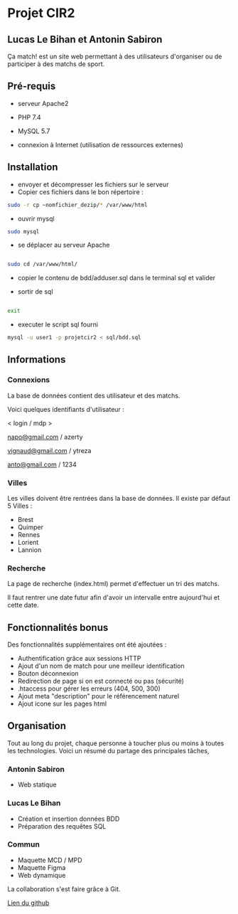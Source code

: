 # Projet CIR2

## Lucas Le Bihan et Antonin Sabiron

Ça match! est un site web permettant à des utilisateurs d'organiser ou de participer à des matchs de sport.

## Pré-requis

- serveur Apache2
- PHP 7.4
- MySQL 5.7

- connexion à Internet (utilisation de ressources externes)

## Installation

- envoyer et décompresser les fichiers sur le serveur
- Copier ces fichiers dans le bon répertoire :

```bash
sudo -r cp ~nomfichier_dezip/* /var/www/html
```

- ouvrir mysql

```bash
sudo mysql
```

- se déplacer au serveur Apache

```bash

sudo cd /var/www/html/

```

- copier le contenu de bdd/adduser.sql dans le terminal sql et valider

- sortir de sql

```bash

exit

```

- executer le script sql fourni

```bash
mysql -u user1 -p projetcir2 < sql/bdd.sql
```

## Informations

### Connexions

La base de données contient des utilisateur et des matchs.

Voici quelques identifiants d'utilisateur :

< login / mdp >

napo@gmail.com / azerty

vignaud@gmail.com / ytreza

anto@gmail.com / 1234

### Villes

Les villes doivent être rentrées dans la base de données.
Il existe par défaut 5 Villes :

- Brest
- Quimper
- Rennes
- Lorient
- Lannion

### Recherche

La page de recherche (index.html) permet d'effectuer un tri des matchs.

Il faut rentrer une date futur afin d'avoir un intervalle entre aujourd'hui et cette date.

## Fonctionnalités bonus

Des fonctionnalités supplémentaires ont été ajoutées :

- Authentification grâce aux sessions HTTP
- Ajout d'un nom de match pour une meilleur identification
- Bouton déconnexion
- Redirection de page si on est connecté ou pas (sécurité)
- .htaccess pour gérer les erreurs (404, 500, 300)
- Ajout meta "description" pour le référencement naturel
- Ajout icone sur les pages html

## Organisation

Tout au long du projet, chaque personne à toucher plus ou moins à toutes les technologies.
Voici un résumé du partage des principales tâches,

### Antonin Sabiron

- Web statique

### Lucas Le Bihan

- Création et insertion données BDD
- Préparation des requêtes SQL

### Commun

- Maquette MCD / MPD
- Maquette Figma
- Web dynamique

La collaboration s'est faire grâce à Git.

[Lien du github](https://github.com/twist35/PROJETCIR2)

